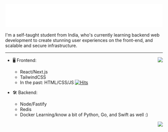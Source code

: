 <img src="https://raw.githubusercontent.com/PHPxCODER/phpxcoder/1492ee49d1a1b21b1e27096d4c6c891451c862a7/Assets/php2.svg" alt=":wave:" />

I'm a self-taught student from India, who's currently learning backend web development to create stunning user experiences on the front-end, and scalable and secure infrastructure.

---

<a href="https://discord.com/users/697757845063729194">
  <img src="https://lanyard-profile-readme.vercel.app/api/697757845063729194?hideTimestamp=true&idleMessage=Just%20chillin'%20at%20the%20moment..." align=right />
</a>

- 🖥️ Frontend:
  - React/Next.js
  - TailwindCSS
  - In the past: HTML/CSS/JS
[![Hits](https://hits.link/hits?url=https://github.com/PHPxCODER&bgLeft=444444&bgRight=575fff&label=visits)](https://hits.link)

- 🛠 Backend:
  - Node/Fastify
  - Redis
  - Docker
Learning/know a bit of Python, Go, and Swift as well :)
<a href="https://spotify-github-profile.vercel.app/api/view?uid=31umplvfxtpdvktwncowyg725m6q&redirect=true">
  <img src="https://spotify-github-profile.vercel.app/api/view?uid=31umplvfxtpdvktwncowyg725m6q&cover_image=false&theme=default&bar_color=53b14f&bar_color_cover=true" align=right />
</a>
